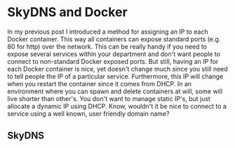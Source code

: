 # SkyDNS and Docker

In my previous post I introduced a method for assigning an IP to each Docker container. This way all containers can expose standard ports (e.g. 80 for http) over the network. This can be really handy if you need to expose several services within your department and don't want people to connect to non-standard Docker exposed ports. But still, having an IP for each Docker container is nice, yet doesn't change much since you still need to tell people the IP of a particular service. Furthermore, this IP will change when you restart the container since it comes from DHCP. In an environment where you can spawn and delete containers at will, some will live shorter than other's. You don't want to manage static IP's, but just allocate a dynamic IP using DHCP. Know, wouldn't it be nice to connect to a service using a well known, user friendly domain name?

## SkyDNS
